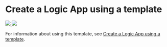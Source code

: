 # Create a Logic App using a template

<a href="https://portal.azure.com/#create/Microsoft.Template/uri/https%3A%2F%2Fraw.githubusercontent.com%2Fkhowling%2Fazurecomplete%2Fmaster%2Finfraascode%2Fazuredeploy.json" target="_blank">
    <img src="http://azuredeploy.net/deploybutton.png"/>
</a>
<a href="http://armviz.io/#/?load=https%3A%2F%2Fraw.githubusercontent.com%2Fkhowling%2Fazurecomplete%2Fmaster%2Finfraascode%2Fazuredeploy.json" target="_blank">
    <img src="http://armviz.io/visualizebutton.png"/>
</a>

For information about using this template, see [Create a Logic App using a template](https://azure.microsoft.com/en-us/documentation/articles/app-service-logic-arm-provision/).
